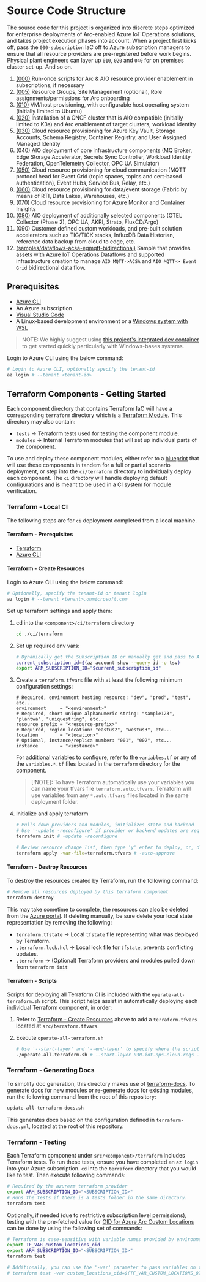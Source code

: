 # Source Code Structure

The source code for this project is organized into discrete steps optimized for enterprise
deployments of Arc-enabled Azure IoT Operations solutions, and takes project execution
phases into account. When a project first kicks off, pass the `000-subscription` IaC off
to Azure subscription managers to ensure that all resource providers are pre-registered
before work begins. Physical plant engineers can layer up `010`, `020` and `040` for on
premises cluster set-up. And so on.

1. [(000)](./000-subscription/README.md) Run-once scripts for Arc & AIO resource provider enablement in subscriptions, if necessary
2. [(005)](./005-onboard-reqs/README.md) Resource Groups, Site Management (optional), Role assignments/permissions for Arc onboarding
3. [(010)](./010-vm-host/README.md) VM/host provisioning, with configurable host operating system (initially limited to Ubuntu)
4. [(020)](./020-cncf-cluster/README.md) Installation of a CNCF cluster that is AIO compatible (initially limited to K3s) and Arc enablement of target clusters, workload identity
5. [(030)](./030-iot-ops-cloud-reqs/README.md) Cloud resource provisioning for Azure Key Vault, Storage Accounts, Schema Registry, Container Registry, and User Assigned Managed Identity
6. [(040)](./040-iot-ops/README.md) AIO deployment of core infrastructure components (MQ Broker, Edge Storage Accelerator, Secrets Sync Controller, Workload Identity Federation, OpenTelemetry Collector, OPC UA Simulator)
7. [(050)](./050-messaging/README.md) Cloud resource provisioning for cloud communication (MQTT protocol head for Event Grid (topic spaces, topics and cert-based authentication), Event Hubs, Service Bus, Relay, etc.)
8. [(060)](./060-cloud-data-persistence/README.md) Cloud resource provisioning for data/event storage (Fabric by means of RTI, Data Lakes, Warehouses, etc.)
9. [(070)](./070-observability/README.md) Cloud resource provisioning for Azure Monitor and Container Insights
10. [(080)](./080-iot-ops-utility/README.md) AIO deployment of additionally selected components (OTEL Collector (Phase 2), OPC UA, AKRI, Strato, FluxCD/Argo)
11. (090) Customer defined custom workloads, and pre-built solution accelerators such as TIG/TICK stacks, InfluxDB Data Historian, reference data backup from cloud to edge, etc.
12. [(samples/dataflows-acsa-egmqtt-bidirectional)](./samples/dataflows-acsa-egmqtt-bidirectional/README.md) Sample that provides assets with Azure IoT Operations Dataflows and supported infrastructure creation to manage `AIO MQTT->ACSA` and `AIO MQTT-> Event Grid` bidirectional data flow.

## Prerequisites

- [Azure CLI](https://docs.microsoft.com/cli/azure/install-azure-cli?view=azure-cli-latest)
- An Azure subscription
- [Visual Studio Code](https://code.visualstudio.com/)
- A Linux-based development environment or a [Windows system with WSL](https://code.visualstudio.com/docs/remote/wsl)

> NOTE: We highly suggest using [this project's integrated dev container](./.devcontainer/README.md) to get started quickly particularly with Windows-bases systems.

Login to Azure CLI using the below command:

```sh
# Login to Azure CLI, optionally specify the tenant-id
az login # --tenant <tenant-id>
```

## Terraform Components - Getting Started

Each component directory that contains Terraform IaC will have a corresponding `terraform` directory which is a
[Terraform Module](https://developer.hashicorp.com/terraform/language/modules). This directory may
also contain:

- `tests` → Terraform tests used for testing the component module.
- `modules` → Internal Terraform modules that will set up individual parts of the component.

To use and deploy these component modules, either refer to a [blueprint](../blueprints) that will use these components
in tandem for a full or partial scenario deployment, or step into the `ci/terraform` directory to individually deploy
each component. The `ci` directory will handle deploying default configurations and is meant to
be used in a CI system for module verification.

### Terraform - Local CI

The following steps are for `ci` deployment completed from a local machine.

#### Terraform - Prerequisites

- [Terraform](https://developer.hashicorp.com/terraform/install)
- [Azure CLI](https://docs.microsoft.com/cli/azure/install-azure-cli)

#### Terraform - Create Resources

Login to Azure CLI using the below command:

```sh
# Optionally, specify the tenant-id or tenant login
az login # --tenant <tenant>.onmicrosoft.com
```

Set up terraform settings and apply them:

1. cd into the `<component>/ci/terraform` directory

   ```sh
   cd ./ci/terraform
   ```

2. Set up required env vars:

   ```sh
   # Dynamically get the Subscription ID or manually get and pass to ARM_SUBSCRIPTION_ID
   current_subscription_id=$(az account show --query id -o tsv)
   export ARM_SUBSCRIPTION_ID="$current_subscription_id"
   ```

3. Create a `terraform.tfvars` file with at least the following minimum configuration settings:

   ```hcl
   # Required, environment hosting resource: "dev", "prod", "test", etc...
   environment     = "<environment>"
   # Required, short unique alphanumeric string: "sample123", "plantwa", "uniquestring", etc...
   resource_prefix = "<resource-prefix>"
   # Required, region location: "eastus2", "westus3", etc...
   location        = "<location>"
   # Optional, instance/replica number: "001", "002", etc...
   instance        = "<instance>"
   ```

   For additional variables to configure, refer to the `variables.tf` or any of the `variables.*.tf` files located
   in the `terraform` directory for the component.

   > [!NOTE]: To have Terraform automatically use your variables you can name your tfvars file `terraform.auto.tfvars`.
   > Terraform will use variables from any `*.auto.tfvars` files located in the same deployment folder.

4. Initialize and apply terraform

   ```sh
   # Pulls down providers and modules, initializes state and backend
   # Use '-update -reconfigure' if provider or backend updates are required
   terraform init # -update -reconfigure

   # Review resource change list, then type 'y' enter to deploy, or, deploy with '-auto-approve'
   terraform apply -var-file=terraform.tfvars # -auto-approve
   ```

#### Terraform - Destroy Resources

To destroy the resources created by Terraform, run the following command:

```sh
# Remove all resources deployed by this terraform component
terraform destroy
```

This may take sometime to complete, the resources can also be deleted from the [Azure portal](https://portal.azure.com).
If deleting manually, be sure delete your local state representation by removing the following:

- `terraform.tfstate` → Local `tfstate` file representing what was deployed by Terraform.
- `.terraform.lock.hcl` → Local lock file for `tfstate`, prevents conflicting updates.
- `.terraform` → (Optional) Terraform providers and modules pulled down from `terraform init`

#### Terraform - Scripts

Scripts for deploying all Terraform CI is included with the `operate-all-terraform.sh` script. This script helps
assist in automatically deploying each individual Terraform component, in order:

1. Refer to [Terraform - Create Resources](#terraform---create-resources) above to add a `terraform.tfvars`
   located at `src/terraform.tfvars`.

2. Execute `operate-all-terraform.sh`

   ```sh
   # Use '--start-layer' and '--end-layer' to specify where the script should start and end deploying.
   ./operate-all-terraform.sh # --start-layer 030-iot-ops-cloud-reqs --end-layer 040-iot-ops
   ```

### Terraform - Generating Docs

To simplify doc generation, this directory makes use of [terraform-docs](https://terraform-docs.io/). To generate docs for new modules or
re-generate docs for existing modules, run the following command from the root of this repository:

```sh
update-all-terraform-docs.sh
```

This generates docs based on the configuration defined in `terraform-docs.yml`, located at the root of this repository.

### Terraform - Testing

Each Terraform component under `src/<component>/terraform` includes Terraform tests. To run these tests, ensure you have
completed an `az login` into your Azure subscription. `cd` into the `terraform` directory that you would like to test.
Then execute following commands:

```sh
# Required by the azurerm terraform provider
export ARM_SUBSCRIPTION_ID="<SUBSCRIPTION_ID>"
# Runs the tests if there is a tests folder in the same directory.
terraform test
```

Optionally, if needed (due to restrictive subscription level permissions), testing with the pre-fetched value for
[OID for Azure Arc Custom Locations](https://learn.microsoft.com/azure/azure-arc/kubernetes/custom-locations#to-enable-the-custom-locations-feature-with-a-service-principal-follow-the-steps-below)
can be done by using the following set of commands:

```sh
# Terraform is case-sensitive with variable names provided by environment variables
export TF_VAR_custom_locations_oid
export ARM_SUBSCRIPTION_ID="<SUBSCRIPTION_ID>"
terraform test

# Additionally, you can use the '-var' parameter to pass variables on the command line
# terraform test -var custom_locations_oid=$(TF_VAR_CUSTOM_LOCATIONS_OID)
```
